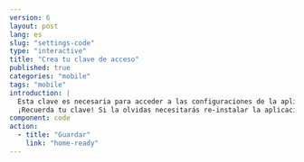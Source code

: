 ```yaml
---
version: 6
layout: post
lang: es
slug: "settings-code"
type: "interactive"
title: "Crea tu clave de acceso"
published: true
categories: "mobile"
tags: "mobile"
introduction: |
  Esta clave es necesaria para acceder a las configuraciones de la aplicación. No se necesita para enviar alerta a tus contactos en caso de emergencia.
  ¡Recuerda tu clave! Si la olvidas necesitarás re-instalar la aplicación.
component: code
action:
  - title: "Guardar"
    link: "home-ready"
---
```

